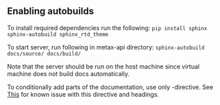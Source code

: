 ## Enabling autobuilds

To install required dependencies run the following:
``pip install sphinx sphinx-autobuild sphinx_rtd_theme``

To start server, run following in metax-api directory:
``sphinx-autobuild docs/source/ docs/build/``

Note that the server should be run on the host machine since virtual machine does not build docs automatically.

To conditionally add parts of the documentation, use only -directive. See [This](https://github.com/sphinx-doc/sphinx/issues/1115) for known issue with this directive and headings.